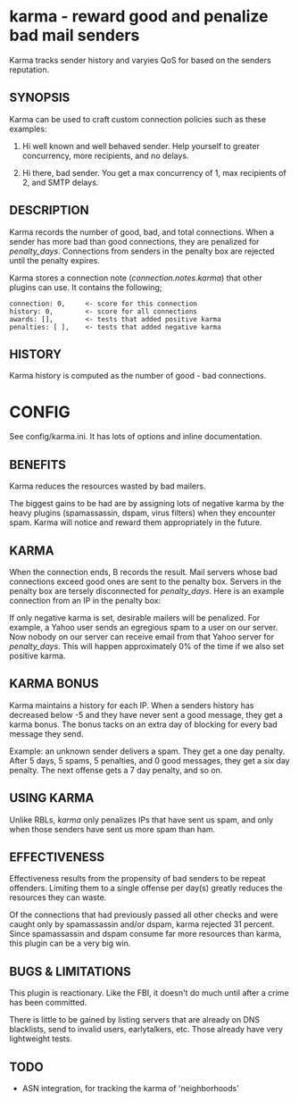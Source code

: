 
karma - reward good and penalize bad mail senders
===========================
Karma tracks sender history and varyies QoS for based on the senders reputation.


SYNOPSIS
---------------------------
Karma can be used to craft custom connection policies such as these examples:

1. Hi well known and well behaved sender. Help yourself to greater concurrency,
   more recipients, and no delays.

2. Hi there, bad sender. You get a max concurrency of 1, max recipients
   of 2, and SMTP delays.


DESCRIPTION
-----------------------
Karma records the number of good, bad, and total connections. When a sender
has more bad than good connections, they are penalized for *penalty_days*.
Connections from senders in the penalty box are rejected until the penalty
expires.

Karma stores a connection note (*connection.notes.karma*) that other
plugins can use. It contains the following;

    connection: 0,     <- score for this connection
    history: 0,        <- score for all connections
    awards: [],        <- tests that added positive karma
    penalties: [ ],    <- tests that added negative karma


HISTORY
-----------------------
Karma history is computed as the number of good - bad connections.


CONFIG
====================

See config/karma.ini. It has lots of options and inline documentation.


BENEFITS
--------------------
Karma reduces the resources wasted by bad mailers.

The biggest gains to be had are by assigning lots of negative karma by the
heavy plugins (spamassassin, dspam, virus filters) when they encounter spam.
Karma will notice and reward them appropriately in the future.


KARMA
------------------------
When the connection ends, B<karma> records the result. Mail servers whose
bad connections exceed good ones are sent to the penalty box. Servers in
the penalty box are tersely disconnected for *penalty_days*. Here is
an example connection from an IP in the penalty box:

If only negative karma is set, desirable mailers will be penalized. For
example, a Yahoo user sends an egregious spam to a user on our server.
Now nobody on our server can receive email from that Yahoo server for
*penalty_days*. This will happen approximately 0% of the time if we also
set positive karma.


KARMA BONUS
------------------------
Karma maintains a history for each IP. When a senders history has decreased
below -5 and they have never sent a good message, they get a karma bonus.
The bonus tacks on an extra day of blocking for every bad message they
send.

Example: an unknown sender delivers a spam. They get a one day penalty.
After 5 days, 5 spams, 5 penalties, and 0 good messages, they get a six day
penalty. The next offense gets a 7 day penalty, and so on.


USING KARMA
-----------------------
Unlike RBLs, *karma* only penalizes IPs that have sent us spam, and only when
those senders have sent us more spam than ham.


EFFECTIVENESS
---------------------
Effectiveness results from the propensity of bad senders to be repeat
offenders. Limiting them to a single offense per day(s) greatly reduces
the resources they can waste.

Of the connections that had previously passed all other checks and were caught
only by spamassassin and/or dspam, karma rejected 31 percent. Since
spamassassin and dspam consume far more resources than karma, this plugin
can be a very big win.


BUGS & LIMITATIONS
---------------------
This plugin is reactionary. Like the FBI, it doesn't do much until
after a crime has been committed.

There is little to be gained by listing servers that are already on DNS
blacklists, send to invalid users, earlytalkers, etc. Those already have
very lightweight tests.


TODO
-----------------------
* ASN integration, for tracking the karma of 'neighborhoods'

